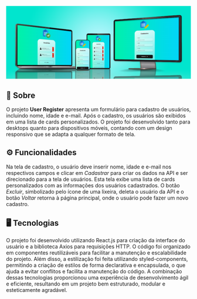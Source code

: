<img src="./src/assets/mockup.png">

## 📝 Sobre

O projeto <b>User Register</b> apresenta um formulário para cadastro de usuários, incluindo nome, idade e e-mail. Após o cadastro, os usuários são exibidos em uma lista de cards personalizados. O projeto foi desenvolvido tanto para desktops quanto para dispositivos móveis, contando com um design responsivo que se adapta a qualquer formato de tela.

## ⚙ Funcionalidades

Na tela de cadastro, o usuário deve inserir nome, idade e e-mail nos respectivos campos e clicar em <i>Cadastrar</i> para criar os dados na API e ser direcionado para a tela de usuários. Esta tela exibe uma lista de cards personalizados com as informações dos usuários cadastrados. O botão <i>Excluir</i>, simbolizado pelo ícone de uma lixeira, deleta o usuário da API e o botão <i>Voltar</i> retorna à página principal, onde o usuário pode fazer um novo cadastro.

## 🖥 Tecnologias

O projeto foi desenvolvido utilizando React.js para criação da interface do usuário e a biblioteca Axios para requisições HTTP. O código foi organizado em componentes reutilizáveis para facilitar a manutenção e escalabilidade do projeto. Além disso, a estilização foi feita utilizando styled-components, permitindo a criação de estilos de forma declarativa e encapsulada, o que ajuda a evitar conflitos e facilita a manutenção do código. A combinação dessas tecnologias proporcionou uma experiência de desenvolvimento ágil e eficiente, resultando em um projeto bem estruturado, modular e esteticamente agradável.